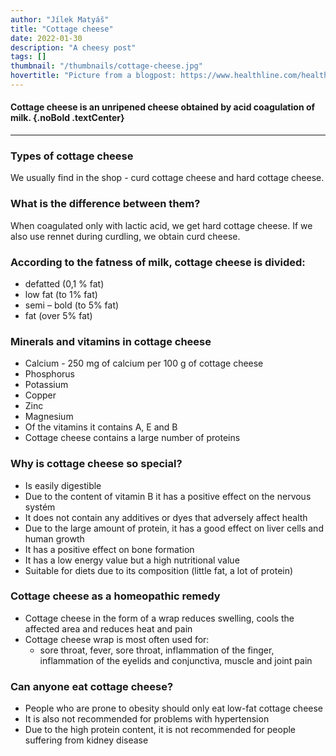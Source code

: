 ```yaml
---
author: "Jílek Matyáš"
title: "Cottage cheese"
date: 2022-01-30
description: "A cheesy post"
tags: []
thumbnail: "/thumbnails/cottage-cheese.jpg"
hovertitle: "Picture from a blogpost: https://www.healthline.com/health/food-nutrition/cottage-cheese-diet"
---
```

#### Cottage cheese is an unripened cheese obtained by acid coagulation of milk. {.noBold .textCenter}

<hr>

### Types of cottage cheese
We usually find in the shop - curd cottage cheese and hard cottage cheese. 
### What is the difference between them?
When coagulated only with lactic acid, we get hard cottage cheese. If we also use rennet during curdling, we obtain curd cheese.
### According to the fatness of milk, cottage cheese is divided:
- defatted (0,1 % fat)
- low fat (to 1% fat)
- semi – bold (to 5% fat)
- fat (over 5% fat)
### Minerals and vitamins in cottage cheese
- Calcium - 250 mg of calcium per 100 g of cottage cheese
- Phosphorus
- Potassium
- Copper
- Zinc
- Magnesium
- Of the vitamins it contains A, E and B
- Cottage cheese contains a large number of proteins
### Why is cottage cheese so special?
- Is easily digestible 
- Due to the content of vitamin B it has a positive effect on the nervous systém
- It does not contain any additives or dyes that adversely affect health
- Due to the large amount of protein, it has a good effect on liver cells and human growth
- It has a positive effect on bone formation
- It has a low energy value but a high nutritional value
- Suitable for diets due to its composition (little fat, a lot of protein)
### Cottage cheese as a homeopathic remedy
- Cottage cheese in the form of a wrap reduces swelling, cools the affected area and reduces heat and pain
- Cottage cheese wrap is most often used for: 
    - sore throat, fever, sore throat, inflammation of the finger, inflammation of the eyelids and conjunctiva, muscle and joint pain
### Can anyone eat cottage cheese?
- People who are prone to obesity should only eat low-fat cottage cheese
- It is also not recommended for problems with hypertension
- Due to the high protein content, it is not recommended for people suffering from kidney disease
